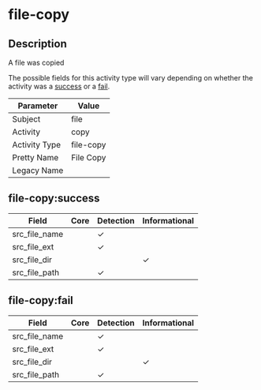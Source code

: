 file-copy
=========

Description
-----------
A file was copied

The possible fields for this activity type will vary depending on whether the activity was a [success](#file-copysuccess) or a [fail](#file-copyfail).

| Parameter     | Value     |
| ------------- | --------- |
| Subject       | file      |
| Activity      | copy      |
| Activity Type | file-copy |
| Pretty Name   | File Copy |
| Legacy Name   |           |

file-copy:success
-----------------

| Field         | Core | Detection | Informational |
| ------------- | ---- | --------- | ------------- |
| src_file_name |      | &#10003;  |               |
| src_file_ext  |      | &#10003;  |               |
| src_file_dir  |      |           | &#10003;      |
| src_file_path |      | &#10003;  |               |

file-copy:fail
--------------

| Field         | Core | Detection | Informational |
| ------------- | ---- | --------- | ------------- |
| src_file_name |      | &#10003;  |               |
| src_file_ext  |      | &#10003;  |               |
| src_file_dir  |      |           | &#10003;      |
| src_file_path |      | &#10003;  |               |